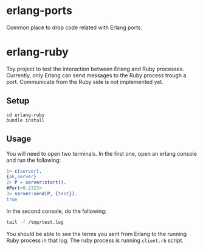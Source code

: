 # erlang-ports
Common place to drop code related with Erlang ports.

# erlang-ruby
Toy project to test the interaction between Erlang and Ruby processes. Currently, only Erlang can send messages to the Ruby process trough a port. Communicate from the Ruby side is not implemented yet.

## Setup
```
cd erlang-ruby
bundle install
```

## Usage
You will need to open two terminals.  In the first one, open an erlang console and run the following:

```erlang
1> c(server).
{ok,server}
2> P = server:start().
#Port<0.2323>
3> server:send(P, {test}).
true
```

In the second console, do the following:

```bash
tail -f /tmp/test.log
```

You should be able to see the terms you sent from Erlang to the running Ruby process in that log.  The ruby process is running `client.rb` script.

 
